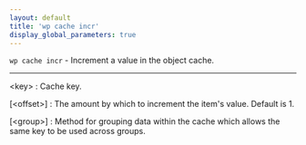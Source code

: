 ```yaml
---
layout: default
title: 'wp cache incr'
display_global_parameters: true
---
```


`wp cache incr` - Increment a value in the object cache.

<hr />

&lt;key&gt;
: Cache key.

[&lt;offset&gt;]
: The amount by which to increment the item's value. Default is 1.

[&lt;group&gt;]
: Method for grouping data within the cache which allows the same key to be used across groups.




